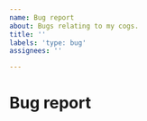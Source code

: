 ```yaml
---
name: Bug report
about: Bugs relating to my cogs.
title: ''
labels: 'type: bug'
assignees: ''

---
```


# Bug report

<!-- Please include the cog and command it came from, what you expected to happen and what actually happened. -->

<!-- If there's a traceback, please post it as well. -->